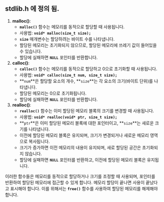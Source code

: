 ## stdlib.h 에 정의 됨.

1. **malloc()**:
    - **`malloc()`** 함수는 메모리를 동적으로 할당할 때 사용됩니다.
    - 사용법: **`void* malloc(size_t size);`**
    - **`size`** 매개변수는 할당하려는 바이트 수를 나타냅니다.
    - 할당된 메모리는 초기화되지 않으므로, 할당된 메모리에 쓰레기 값이 들어있을 수 있습니다.
    - 할당에 실패하면 **`NULL`** 포인터를 반환합니다.
2. **calloc()**:
    - **`calloc()`** 함수는 메모리를 동적으로 할당하고 0으로 초기화할 때 사용됩니다.
    - 사용법: **`void* calloc(size_t num, size_t size);`**
    - **`num`**은 할당할 요소의 개수, **`size`**는 각 요소의 크기(바이트 단위)를 나타냅니다.
    - 할당된 메모리는 0으로 초기화됩니다.
    - 할당에 실패하면 **`NULL`** 포인터를 반환합니다.
3. **realloc()**:
    - **`realloc()`** 함수는 이미 할당된 메모리 블록의 크기를 변경할 때 사용됩니다.
    - 사용법: **`void* realloc(void* ptr, size_t size);`**
    - **`ptr`**은 이미 할당된 메모리 블록에 대한 포인터이고, **`size`**는 새로운 크기를 나타냅니다.
    - 이전에 할당된 메모리 블록은 유지되며, 크기가 변경되거나 새로운 메모리 영역으로 복사됩니다.
    - 크기가 증가하면 이전 메모리의 내용이 유지되며, 새로 할당된 공간은 초기화되지 않습니다.
    - 할당에 실패하면 **`NULL`** 포인터를 반환하고, 이전에 할당된 메모리 블록은 유지됩니다.

이러한 함수들은 메모리를 동적으로 할당하거나 크기를 조정할 때 사용되며, 포인터를 반환하여 할당된 메모리에 접근할 수 있게 합니다. 메모리 할당이 끝나면 사용이 끝났다고 표시해야 합니다. 이를 위해서는 **`free()`** 함수를 사용하여 할당된 메모리를 해제해야 합니다.
